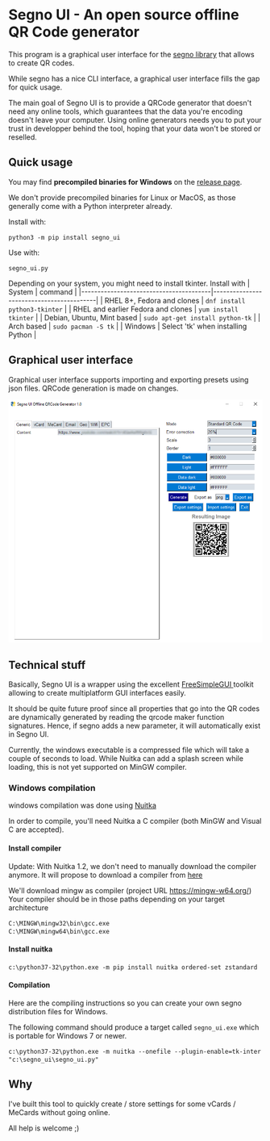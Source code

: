 # Segno UI - An open source offline QR Code generator

This program is a graphical user interface for the [segno library](https://github.com/heuer/segno) that allows to create QR codes.

While segno has a nice CLI interface, a graphical user interface fills the gap for quick usage.

The main goal of Segno UI is to provide a QRCode generator that doesn't need any online tools, which guarantees that the data you're encoding doesn't leave your computer.
Using online generators needs you to put your trust in developper behind the tool, hoping that your data won't be stored or reselled.

## Quick usage

You may find **precompiled binaries for Windows** on the [release page](https://github.com/netinvent/segno_ui/releases).

We don't provide precompiled binaries for Linux or MacOS, as those generally come with a Python interpreter already.

Install with:
```
python3 -m pip install segno_ui
```

Use with:
```
segno_ui.py
```

Depending on your system, you might need to install tkinter. Install with
| System                                 | command                                  |
|----------------------------------------|------------------------------------------|
| RHEL 8+, Fedora and clones             | `dnf install python3-tkinter`            |
| RHEL and earlier Fedora and clones     | `yum install tkinter`                    |
| Debian, Ubuntu, Mint based             | `sudo apt-get install python-tk`         |
| Arch based                             | `sudo pacman -S tk`                      |
| Windows                                | Select 'tk' when installing Python       |

## Graphical user interface

Graphical user interface supports importing and exporting presets using json files.
QRCode generation is made on changes.

![image](pics/screenshot_202211300101.png)


## Technical stuff

Basically, Segno UI is a wrapper using the excellent [FreeSimpleGUI ](https://github.com/spyoungtech/FreeSimpleGUI) toolkit allowing to create multiplatform GUI interfaces easily.

It should be quite future proof since all properties that go into the QR codes are dynamically generated by reading the qrcode maker function signatures.
Hence, if segno adds a new parameter, it will automatically exist in Segno UI.

Currently, the windows executable is a compressed file which will take a couple of seconds to load.
While Nuitka can add a splash screen while loading, this is not yet supported on MinGW compiler.

### Windows compilation

windows compilation was done using [Nuitka](https://github.com/nuitka/nuitka)

In order to compile, you'll need Nuitka a C compiler (both MinGW and Visual C are accepted).

#### Install compiler

Update: With Nuitka 1.2, we don't need to manually download the compiler anymore. It will propose to download a compiler from [here](https://github.com/brechtsanders/winlibs_mingw/releases/download/11.3.0-14.0.3-10.0.0-msvcrt-r3/winlibs-i686-posix-dwarf-gcc-11.3.0-llvm-14.0.3-mingw-w64msvcrt-10.0.0-r3.zip)


We'll download mingw as compiler (project URL https://mingw-w64.org/)
Your compiler should be in those paths depending on your target architecture
```
C:\MINGW\mingw32\bin\gcc.exe
C:\MINGW\mingw64\bin\gcc.exe
```

#### Install nuitka
```
c:\python37-32\python.exe -m pip install nuitka ordered-set zstandard
```

#### Compilation

Here are the compiling instructions so you can create your own segno distribution files for Windows.

The following command should produce a target called `segno_ui.exe` which is portable for Windows 7 or newer.
```
c:\python37-32\python.exe -m nuitka --onefile --plugin-enable=tk-inter "c:\segno_ui\segno_ui.py"
```

## Why

I've built this tool to quickly create / store settings for some vCards / MeCards without going online.

All help is welcome ;)
